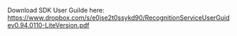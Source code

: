 Download SDK User Guilde here:
https://www.dropbox.com/s/e0jse2t0ssykd90/RecognitionServiceUserGuidev0.94.0110-LiteVersion.pdf
